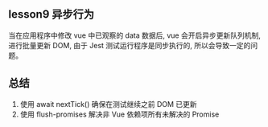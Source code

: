 ## lesson9 异步行为

当在应用程序中修改 vue 中已观察的 data 数据后, vue 会开启异步更新队列机制, 进行批量更新 DOM, 由于 Jest 测试运行程序是同步执行的, 所以会导致一定的问题。

## 总结
1. 使用 await nextTick() 确保在测试继续之前 DOM 已更新
2. 使用 flush-promises 解决非 Vue 依赖项所有未解决的 Promise
